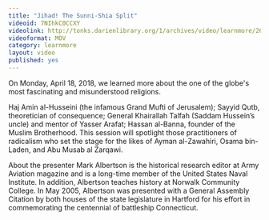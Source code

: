 ```yaml
---
title: "Jihad! The Sunni-Shia Split"
videoid: 7NIhkC0CCXY
videolink: http://tonks.darienlibrary.org/1/archives/video/learnmore/20160418_jihad_radicals.mov
videoformat: MOV
category: learnmore
layout: video
published: yes
---
```


On Monday, April 18, 2018, we learned more about the one of the globe's most fascinating and misunderstood religions. 

Haj Amin al-Husseini (the infamous Grand Mufti of Jerusalem); Sayyid Qutb, theoretician of consequence; General Khairallah Talfah (Saddam Hussein’s uncle) and mentor of Yasser Arafat; Hassan al-Banna, founder of the Muslim Brotherhood. This session will spotlight those practitioners of radicalism who set the stage for the likes of Ayman al-Zawahiri, Osama bin-Laden, and Abu Musab al Zarqawi.

About the presenter
Mark Albertson is the historical research editor at Army Aviation magazine and is a long-time member of the United States Naval Institute. In addition, Albertson teaches history at Norwalk Community College. In May 2005, Albertson was presented with a General Assembly Citation by both houses of the state legislature in Hartford for his effort in commemorating the centennial of battleship Connecticut.